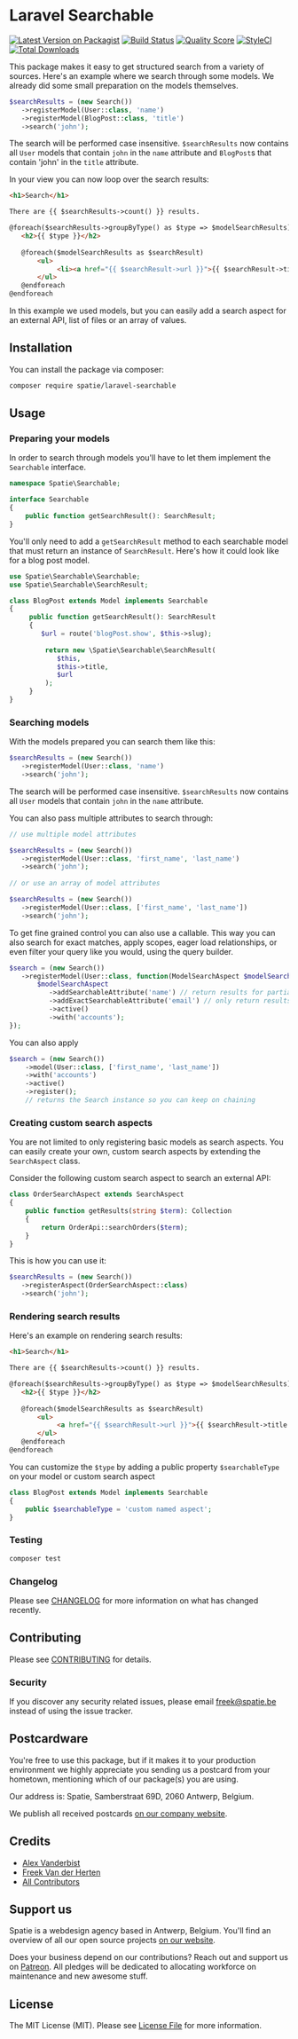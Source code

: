# Laravel Searchable

[![Latest Version on Packagist](https://img.shields.io/packagist/v/spatie/laravel-searchable.svg?style=flat-square)](https://packagist.org/packages/spatie/laravel-searchable)
[![Build Status](https://img.shields.io/travis/spatie/laravel-searchable/master.svg?style=flat-square)](https://travis-ci.org/spatie/laravel-searchable)
[![Quality Score](https://img.shields.io/scrutinizer/g/spatie/laravel-searchable.svg?style=flat-square)](https://scrutinizer-ci.com/g/spatie/laravel-searchable)
[![StyleCI](https://github.styleci.io/repos/160661570/shield?branch=master)](https://github.styleci.io/repos/160661570)
[![Total Downloads](https://img.shields.io/packagist/dt/spatie/laravel-searchable.svg?style=flat-square)](https://packagist.org/packages/spatie/laravel-searchable)

This package makes it easy to get structured search from a variety of sources. Here's an example where we search through some models. We already did some small preparation on the models themselves.

```php
$searchResults = (new Search())
   ->registerModel(User::class, 'name')
   ->registerModel(BlogPost::class, 'title')
   ->search('john');
```

The search will be performed case insensitive. `$searchResults` now contains all `User` models that contain `john` in the `name` attribute and `BlogPost`s that contain 'john' in the `title` attribute.

In your view you can now loop over the search results:

```html
<h1>Search</h1>

There are {{ $searchResults->count() }} results.

@foreach($searchResults->groupByType() as $type => $modelSearchResults)
   <h2>{{ $type }}</h2>
   
   @foreach($modelSearchResults as $searchResult)
       <ul>
            <li><a href="{{ $searchResult->url }}">{{ $searchResult->title }}</a></li>
       </ul>
   @endforeach
@endforeach
```

In this example we used models, but you can easily add a search aspect for an external API, list of files or an array of values.


## Installation

You can install the package via composer:

```bash
composer require spatie/laravel-searchable
```

## Usage

### Preparing your models

In order to search through models you'll have to let them implement the `Searchable` interface.

```php
namespace Spatie\Searchable;

interface Searchable
{
    public function getSearchResult(): SearchResult;
}
```

You'll only need to add a `getSearchResult` method to each searchable model that must return an instance of `SearchResult`. Here's how it could look like for a blog post model.

```php
use Spatie\Searchable\Searchable;
use Spatie\Searchable\SearchResult;

class BlogPost extends Model implements Searchable
{
     public function getSearchResult(): SearchResult
     {
        $url = route('blogPost.show', $this->slug);
     
         return new \Spatie\Searchable\SearchResult(
            $this,
            $this->title,
            $url
         );
     }
}
```

### Searching models

With the models prepared you can search them like this:

```php
$searchResults = (new Search())
   ->registerModel(User::class, 'name')
   ->search('john');
```

The search will be performed case insensitive. `$searchResults` now contains all `User` models that contain `john` in the `name` attribute.

You can also pass multiple attributes to search through:

```php
// use multiple model attributes

$searchResults = (new Search())
   ->registerModel(User::class, 'first_name', 'last_name')
   ->search('john');
   
// or use an array of model attributes

$searchResults = (new Search())
   ->registerModel(User::class, ['first_name', 'last_name'])
   ->search('john');
```

To get fine grained control you can also use a callable. This way you can also search for exact matches, apply scopes, eager load relationships, or even filter your query like you would, using the query builder.

```php
$search = (new Search())
   ->registerModel(User::class, function(ModelSearchAspect $modelSearchAspect) {
       $modelSearchAspect
          ->addSearchableAttribute('name') // return results for partial matches on usernames
          ->addExactSearchableAttribute('email') // only return results that exactly match the e-mail address
          ->active()
          ->with('accounts');
});
```

You can also apply 

```php
$search = (new Search())
    ->model(User::class, ['first_name', 'last_name'])
    ->with('accounts')
    ->active()
    ->register();
    // returns the Search instance so you can keep on chaining
```

### Creating custom search aspects

You are not limited to only registering basic models as search aspects. You can easily create your own, custom search aspects by extending the `SearchAspect` class.

Consider the following custom search aspect to search an external API:

```php
class OrderSearchAspect extends SearchAspect
{
    public function getResults(string $term): Collection
    {
        return OrderApi::searchOrders($term);
    }
}
```

This is how you can use it:

```php
$searchResults = (new Search())
   ->registerAspect(OrderSearchAspect::class)
   ->search('john');
```

### Rendering search results

Here's an example on rendering search results:

```html
<h1>Search</h1>

There are {{ $searchResults->count() }} results.

@foreach($searchResults->groupByType() as $type => $modelSearchResults)
   <h2>{{ $type }}</h2>
   
   @foreach($modelSearchResults as $searchResult)
       <ul>
            <a href="{{ $searchResult->url }}">{{ $searchResult->title }}</a>
       </ul>
   @endforeach
@endforeach
```

You can customize the `$type` by adding a public property `$searchableType` on your model or custom search aspect

```php
class BlogPost extends Model implements Searchable
{
    public $searchableType = 'custom named aspect';
}
```

### Testing

```bash
composer test
```

### Changelog

Please see [CHANGELOG](CHANGELOG.md) for more information on what has changed recently.

## Contributing

Please see [CONTRIBUTING](CONTRIBUTING.md) for details.

### Security

If you discover any security related issues, please email freek@spatie.be instead of using the issue tracker.

## Postcardware

You're free to use this package, but if it makes it to your production environment we highly appreciate you sending us a postcard from your hometown, mentioning which of our package(s) you are using.

Our address is: Spatie, Samberstraat 69D, 2060 Antwerp, Belgium.

We publish all received postcards [on our company website](https://spatie.be/en/opensource/postcards).

## Credits

- [Alex Vanderbist](https://github.com/AlexVanderbist)
- [Freek Van der Herten](https://github.com/freekmurze)
- [All Contributors](../../contributors)

## Support us

Spatie is a webdesign agency based in Antwerp, Belgium. You'll find an overview of all our open source projects [on our website](https://spatie.be/opensource).

Does your business depend on our contributions? Reach out and support us on [Patreon](https://www.patreon.com/spatie). 
All pledges will be dedicated to allocating workforce on maintenance and new awesome stuff.

## License

The MIT License (MIT). Please see [License File](LICENSE.md) for more information.
